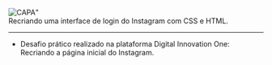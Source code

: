 <p align = "center">
  
![CAPA](https://user-images.githubusercontent.com/87531075/134082487-ec8fecb5-2da0-4aa6-859d-0f95083b9fa0.png)"
 </a>
  <br />
  Recriando uma interface de login do Instagram com CSS e HTML.
</p>

<hr />

- Desafio prático realizado na plataforma Digital Innovation One: Recriando a página inicial do Instagram.
